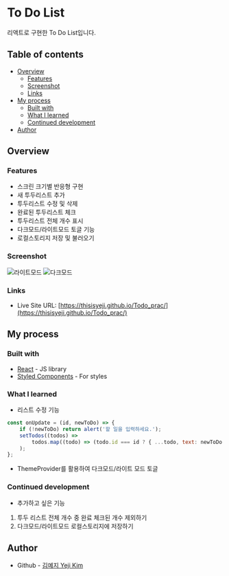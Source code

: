 # To Do List

리액트로 구현한 To Do List입니다.

## Table of contents

- [Overview](#overview)
  - [Features](#features)
  - [Screenshot](#screenshot)
  - [Links](#links)
- [My process](#my-process)
  - [Built with](#built-with)
  - [What I learned](#what-i-learned)
  - [Continued development](#continued-development)
- [Author](#author)

## Overview

### Features

- 스크린 크기별 반응형 구현
- 새 투두리스트 추가
- 투두리스트 수정 및 삭제
- 완료된 투두리스트 체크
- 투두리스트 전체 개수 표시
- 다크모드/라이트모드 토글 기능
- 로컬스토리지 저장 및 불러오기

<!--
Users should be able to:

- View the optimal layout for the app depending on their device's screen size
- Add new todos to the list
- Update todos
- Mark todos as complete
- Delete todos from the list
- Toggle light and dark mode
-->

### Screenshot

![라이트모드](./screenshot_light.png)
![다크모드](./screenshot_dark.png)

### Links

- Live Site URL: [https://thisisyeji.github.io/Todo_prac/](https://thisisyeji.github.io/Todo_prac/)

## My process

### Built with

- [React](https://reactjs.org/) - JS library
- [Styled Components](https://styled-components.com/) - For styles

### What I learned

- 리스트 수정 기능

```js
const onUpdate = (id, newToDo) => {
	if (!newToDo) return alert('할 일을 입력하세요.');
	setTodos((todos) =>
		todos.map((todo) => (todo.id === id ? { ...todo, text: newToDo } : todo))
	);
};
```

- ThemeProvider를 활용하여 다크모드/라이트 모드 토글

### Continued development

- 추가하고 싶은 기능

1. 투두 리스트 전체 개수 중 완료 체크된 개수 제외하기
2. 다크모드/라이트모드 로컬스토리지에 저장하기

## Author

- Github - [김예지 Yeji Kim](https://github.com/thisisyeji)
